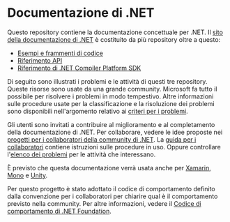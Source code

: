 # <a name="net-docs"></a>Documentazione di .NET

Questo repository contiene la documentazione concettuale per .NET. Il [sito della documentazione di .NET](https://docs.microsoft.com/dotnet) è costituito da più repository oltre a questo:

- [Esempi e frammenti di codice](https://github.com/dotnet/samples)
- [Riferimento API](https://github.com/dotnet/dotnet-api-docs)
- [Riferimento di .NET Compiler Platform SDK](https://github.com/dotnet/roslyn-api-docs)

Di seguito sono illustrati i problemi e le attività di questi tre repository. Queste risorse sono usate da una grande community. Microsoft fa tutto il possibile per risolvere i problemi in modo tempestivo. Altre informazioni sulle procedure usate per la classificazione e la risoluzione dei problemi sono disponibili nell'argomento relativo ai [criteri per i problemi](issues-policy.md).

Gli utenti sono invitati a contribuire al miglioramento e al completamento della documentazione di .NET. Per collaborare, vedere le idee proposte nei [progetti per i collaboratori della community di .NET](https://github.com/dotnet/docs/projects/35). La [guida per i collaboratori](CONTRIBUTING.md) contiene istruzioni sulle procedure in uso. Oppure controllare l'[elenco dei problemi](https://github.com/dotnet/docs/issues) per le attività che interessano.

È previsto che questa documentazione verrà usata anche per [Xamarin](https://docs.microsoft.com/xamarin), [Mono](http://docs.go-mono.com/?link=root%3a%2fclasslib) e [Unity](http://docs.unity3d.com/Manual/index.html).

Per questo progetto è stato adottato il codice di comportamento definito dalla convenzione per i collaboratori per chiarire qual è il comportamento previsto nella community.
Per altre informazioni, vedere il [Codice di comportamento di .NET Foundation](https://dotnetfoundation.org/code-of-conduct).
